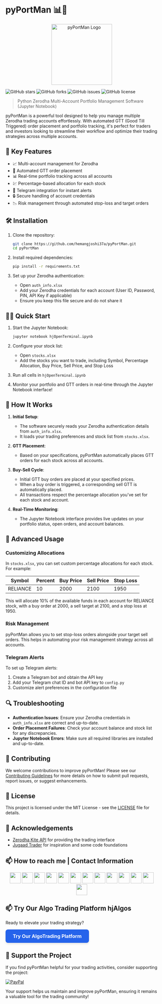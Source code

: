 # pyPortMan 📊💼

<p align="center">
  <img src="https://user-images.githubusercontent.com/12392345/125978523-eb21fa0b-e1c0-4af9-920e-4a418e273f26.png" alt="pyPortMan Logo" width="200">
</p>

![GitHub stars](https://img.shields.io/github/stars/hemangjoshi37a/pyPortMan?style=social)
![GitHub forks](https://img.shields.io/github/forks/hemangjoshi37a/pyPortMan?style=social)
![GitHub issues](https://img.shields.io/github/issues/hemangjoshi37a/pyPortMan)
![GitHub license](https://img.shields.io/github/license/hemangjoshi37a/pyPortMan)

> Python Zerodha Multi-Account Portfolio Management Software (Jupyter Notebook)

pyPortMan is a powerful tool designed to help you manage multiple Zerodha trading accounts effortlessly. With automated GTT (Good Till Triggered) order placement and portfolio tracking, it's perfect for traders and investors looking to streamline their workflow and optimize their trading strategies across multiple accounts.

## 🌟 Key Features

- 📈 Multi-account management for Zerodha
- 🤖 Automated GTT order placement
- 📊 Real-time portfolio tracking across all accounts
- 💹 Percentage-based allocation for each stock
- 📱 Telegram integration for instant alerts
- 🔒 Secure handling of account credentials
- 📉 Risk management through automated stop-loss and target orders

## 🛠️ Installation

1. Clone the repository:
   ```bash
   git clone https://github.com/hemangjoshi37a/pyPortMan.git
   cd pyPortMan
   ```

2. Install required dependencies:
   ```bash
   pip install -r requirements.txt
   ```

3. Set up your Zerodha authentication:
   - Open `auth_info.xlsx`
   - Add your Zerodha credentials for each account (User ID, Password, PIN, API Key if applicable)
   - Ensure you keep this file secure and do not share it

## 🏃‍♂️ Quick Start

1. Start the Jupyter Notebook:
   ```bash
   jupyter notebook hjOpenTerminal.ipynb
   ```

2. Configure your stock list:
   - Open `stocks.xlsx`
   - Add the stocks you want to trade, including Symbol, Percentage Allocation, Buy Price, Sell Price, and Stop Loss

3. Run all cells in `hjOpenTerminal.ipynb`

4. Monitor your portfolio and GTT orders in real-time through the Jupyter Notebook interface!

## 📖 How It Works

1. **Initial Setup**: 
   - The software securely reads your Zerodha authentication details from `auth_info.xlsx`.
   - It loads your trading preferences and stock list from `stocks.xlsx`.

2. **GTT Placement**: 
   - Based on your specifications, pyPortMan automatically places GTT orders for each stock across all accounts.

3. **Buy-Sell Cycle**:
   - Initial GTT buy orders are placed at your specified prices.
   - When a buy order is triggered, a corresponding sell GTT is automatically placed.
   - All transactions respect the percentage allocation you've set for each stock and account.

4. **Real-Time Monitoring**:
   - The Jupyter Notebook interface provides live updates on your portfolio status, open orders, and account balances.

## 🔧 Advanced Usage

### Customizing Allocations

In `stocks.xlsx`, you can set custom percentage allocations for each stock. For example:

| Symbol | Percent | Buy Price | Sell Price | Stop Loss |
|--------|---------|-----------|------------|-----------|
| RELIANCE | 10 | 2000 | 2100 | 1950 |

This will allocate 10% of the available funds in each account for RELIANCE stock, with a buy order at 2000, a sell target at 2100, and a stop loss at 1950.

### Risk Management

pyPortMan allows you to set stop-loss orders alongside your target sell orders. This helps in automating your risk management strategy across all accounts.

### Telegram Alerts

To set up Telegram alerts:
1. Create a Telegram bot and obtain the API key
2. Add your Telegram chat ID and bot API key to `config.py`
3. Customize alert preferences in the configuration file

## 🔍 Troubleshooting

- **Authentication Issues**: Ensure your Zerodha credentials in `auth_info.xlsx` are correct and up-to-date.
- **Order Placement Failures**: Check your account balance and stock list for any discrepancies.
- **Jupyter Notebook Errors**: Make sure all required libraries are installed and up-to-date.

## 🤝 Contributing

We welcome contributions to improve pyPortMan! Please see our [Contributing Guidelines](CONTRIBUTING.md) for more details on how to submit pull requests, report issues, or suggest enhancements.

## 📄 License

This project is licensed under the MIT License - see the [LICENSE](LICENSE) file for details.

## 🙏 Acknowledgements

- [Zerodha Kite API](https://kite.trade/) for providing the trading interface
- [Jugaad Trader](https://github.com/jugaad-py/jugaad-trader) for inspiration and some code foundations

## 📫 How to reach me | Contact Information
<div align="center">
  <a href="https://hjlabs.in/"><img height="36" src="https://cdn.simpleicons.org/similarweb"/></a>
  <a href="https://wa.me/917016525813"><img height="36" src="https://cdn.simpleicons.org/WhatsApp"/></a>
  <a href="https://t.me/hjlabs"><img height="36" src="https://cdn.simpleicons.org/telegram"/></a>
  <a href="mailto:hemangjoshi37a@gmail.com"><img height="36" src="https://cdn.simpleicons.org/Gmail"/></a> 
  <a href="https://www.linkedin.com/in/hemang-joshi-046746aa"><img height="36" src="https://cdn.simpleicons.org/LinkedIn"/></a>
  <a href="https://www.facebook.com/hemangjoshi37"><img height="36" src="https://cdn.simpleicons.org/facebook"/></a>
  <a href="https://twitter.com/HemangJ81509525"><img height="36" src="https://cdn.simpleicons.org/Twitter"/></a>
  <a href="https://www.tumblr.com/blog/hemangjoshi37a-blog"><img height="36" src="https://cdn.simpleicons.org/tumblr"/></a>
  <a href="https://stackoverflow.com/users/8090050/hemang-joshi"><img height="36" src="https://cdn.simpleicons.org/StackOverflow"/></a>
  <a href="https://www.instagram.com/hemangjoshi37"><img height="36" src="https://cdn.simpleicons.org/Instagram"/></a>
  <a href="https://in.pinterest.com/hemangjoshi37a"><img height="36" src="https://cdn.simpleicons.org/Pinterest"/></a> 
  <a href="http://hemangjoshi.blogspot.com"><img height="36" src="https://cdn.simpleicons.org/Blogger"/></a>
  <a href="https://gitlab.com/hemangjoshi37a"><img height="36" src="https://cdn.simpleicons.org/gitlab"/></a>
</div>

## 📫 Try Our Algo Trading Platform hjAlgos

Ready to elevate your trading strategy? 

<a href="https://hjalgos.hjlabs.in" style="
    display: inline-block;
    padding: 12px 24px;
    background-color: #2563EB;
    color: #FFFFFF;
    text-decoration: none;
    border-radius: 8px;
    font-weight: bold;
    font-size: 16px;
    transition: background-color 0.3s, transform 0.3s;
    box-shadow: 0 4px 6px rgba(0, 0, 0, 0.1);
">
    Try Our AlgoTrading Platform
</a>

## 💖 Support the Project

If you find pyPortMan helpful for your trading activities, consider supporting the project:

[![PayPal](https://img.shields.io/badge/Donate-PayPal-blue.svg)](https://www.paypal.com/cgi-bin/webscr?cmd=_s-xclick&hosted_button_id=5JXC8VRCSUZWJ)

Your support helps us maintain and improve pyPortMan, ensuring it remains a valuable tool for the trading community!
